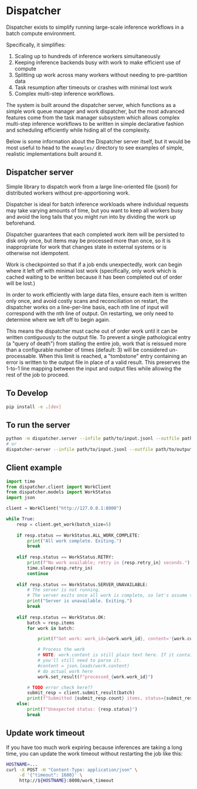 # Dispatcher

Dispatcher exists to simplify running large-scale inference workflows in
a batch compute environment.

Specifically, it simplifies:
1. Scaling up to hundreds of inference workers simultaneously
2. Keeping inference backends busy with work to make efficient use of compute
3. Splitting up work across many workers without needing to pre-partition data
4. Task resumption after timeouts or crashes with minimal lost work
5. Complex multi-step inference workflows.

The system is built around the dispatcher server, which functions as a simple
work queue manager and work dispatcher, but the most advanced features come
from the task manager subsystem which allows complex multi-step inference
workflows to be written in simple declarative fashion and scheduling
efficiently while hiding all of the complexity.

Below is some information about the Dispatcher server itself, but it would be
most useful to head to the `examples/` directory to see examples of simple,
realistic implementations built around it.

## Dispatcher server

Simple library to dispatch work from a large line-oriented file (jsonl) for
distributed workers without pre-apportioning work.

Dispatcher is ideal for batch inference workloads where individual requests
may take varying amounts of time, but you want to keep all workers busy and
avoid the long tails that you might run into by dividing the work up
beforehand.

Dispatcher guarantees that each completed work item will be persisted to disk
only once, but items may be processed more than once, so it is inappropriate
for work that changes state in external systems or is otherwise not idempotent.

Work is checkpointed so that if a job ends unexpectedly, work can begin where
it left off with minimal lost work (specifically, only work which is cached
waiting to be written because it has been completed out of order will be lost.)

In order to work efficiently with large data files, ensure each item is written
only once, and avoid costly scans and reconciliation on restart, the
dispatcher works on a line-per-line basis, each nth line of input will
correspond with the nth line of output. On restarting, we only need to
determine where we left off to begin again.

This means the dispatcher must cache out of order work until it can be written
contiguously to the output file. To prevent a single pathological entry (a
"query of death") from stalling the entire job, work that is reissued more than
a configurable number of times (default: 3) will be considered un-processable.
When this limit is reached, a "tombstone" entry containing an error is written
to the output file in place of a valid result. This preserves the 1-to-1 line
mapping between the input and output files while allowing the rest of the job
to proceed.

## To Develop

```bash
pip install -e .[dev]
```

## To run the server
```bash
python -m dispatcher.server --infile path/to/input.jsonl --outfile path/to/output.jsonl
# or
dispatcher-server --infile path/to/input.jsonl --outfile path/to/output.jsonl
```

## Client example
```python
import time
from dispatcher.client import WorkClient
from dispatcher.models import WorkStatus
import json

client = WorkClient("http://127.0.0.1:8000")

while True:
    resp = client.get_work(batch_size=5)
    
    if resp.status == WorkStatus.ALL_WORK_COMPLETE:
        print("All work complete. Exiting.")
        break
        
    elif resp.status == WorkStatus.RETRY:
        print(f"No work available; retry in {resp.retry_in} seconds.")
        time.sleep(resp.retry_in)
        continue
        
    elif resp.status == WorkStatus.SERVER_UNAVAILABLE:
        # The server is not running.
        # The server exits once all work is complete, so let's assume that's the case here.
        print("Server is unavailable. Exiting.")
        break
        
    elif resp.status == WorkStatus.OK:
        batch = resp.items
        for work in batch:

            print(f"Got work: work_id={work.work_id}, content='{work.content}'")

            # Process the work
            # NOTE: work.content is still plain text here. If it contains JSON,
            # you'll still need to parse it.
            #content = json.loads(work.content)
            # do actual work here
            work.set_result(f"processed_{work.work_id}")

        # TODO error check here??
        submit_resp = client.submit_result(batch)
        print(f"Submitted {submit_resp.count} items, status={submit_resp.status}")
    else:
        print(f"Unexpected status: {resp.status}")
        break
```

## Update work timeout

If you have too much work expiring because inferences are taking a long time,
you can update the work timeout without restarting the job like this:

```bash
HOSTNAME=...
curl -X POST -H "Content-Type: application/json" \
     -d '{"timeout": 1600}' \
     http://${HOSTNAME}:8000/work_timeout
```

